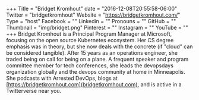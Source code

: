 +++
Title = "Bridget Kromhout"
date = "2016-12-08T20:55:58-06:00"
Twitter = "bridgetkromhout"
Website = "https://bridgetkromhout.com/"
Type = "host"
Facebook = ""
Linkedin = ""
Pronouns = ""
GitHub = ""
Thumbnail = "img/bridget.png"
Pinterest = ""
Instagram = ""
YouTube = ""
+++
Bridget Kromhout is a Principal Program Manager at Microsoft, focusing on the open source Kubernetes ecosystem. Her CS degree emphasis was in theory, but she now deals with the concrete (if "cloud" can be considered tangible). After 15 years as an operations engineer, she traded being on call for being on a plane. A frequent speaker and program committee member for tech conferences, she leads the devopsdays organization globally and the devops community at home in Minneapolis. She podcasts with Arrested DevOps, blogs at [https://bridgetkromhout.com](bridgetkromhout.com), and is active in a Twitterverse near you.
